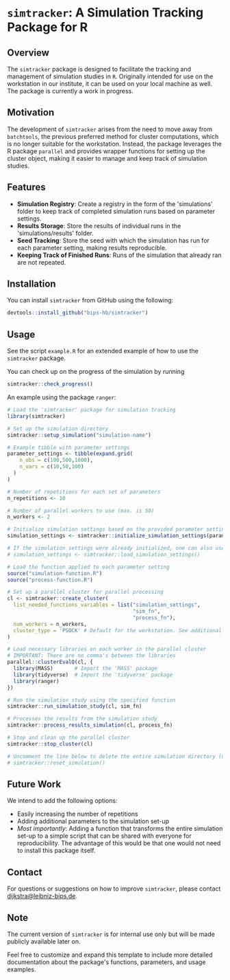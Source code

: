 # `simtracker`: A Simulation Tracking Package for R

## Overview

The `simtracker` package is designed to facilitate the tracking and management of simulation studies in `R`. Originally intended for use on the workstation in our institute, it can be used on 
your local machine as well. The package is currently a work in progress.

## Motivation

The development of `simtracker` arises from the need to move away from `batchtools`, the previous preferred method for cluster computations, which is no longer suitable for the workstation. Instead, the package leverages the R package `parallel` and provides wrapper functions for setting up the cluster object, making it easier to manage and keep track of simulation studies.

## Features

- **Simulation Registry**: Create a registry in the form of the 'simulations' folder to keep track of completed simulation runs based on parameter settings.
- **Results Storage**: Store the results of individual runs in the 'simulations/results' folder.
- **Seed Tracking**: Store the seed with which the simulation has run for each parameter setting, making results reproducible.
- **Keeping Track of Finished Runs**: Runs of the simulation that already ran are not repeated.

## Installation

You can install `simtracker` from GitHub using the following:

```R
devtools::install_github("bips-hb/simtracker")
```

## Usage

See the script `example.R` for an extended example of how to use the `simtracker`
package. 

You can check up on the progress of the simulation by running

```R
simtracker::check_progress()
```

An example using the package `ranger`: 

```R
# Load the 'simtracker' package for simulation tracking
library(simtracker)

# Set up the simulation directory
simtracker::setup_simulation("simulation-name")

# Example tibble with parameter settings
parameter_settings <- tibble(expand.grid(
    n_obs = c(100,500,1000),
    n_vars = c(10,50,100)
  )
)

# Number of repetitions for each set of parameters
n_repetitions <- 10

# Number of parallel workers to use (max. is 50)
n_workers <- 2

# Initialize simulation settings based on the provided parameter settings and repetitions
simulation_settings <- simtracker::initialize_simulation_settings(parameter_settings, n_repetitions)

# If the simulation settings were already initialized, one can also use this function
# simulation_settings <- simtracker::load_simulation_settings()

# Load the function applied to each parameter setting
source("simulation-function.R")
source("process-function.R")

# Set up a parallel cluster for parallel processing
cl <- simtracker::create_cluster(
  list_needed_functions_variables = list("simulation_settings",
                                         "sim_fn",
                                         "process_fn"),
  num_workers = n_workers,
  cluster_type = 'PSOCK' # Default for the workstation. See additional comments
)

# Load necessary libraries on each worker in the parallel cluster
# IMPORTANT: There are no comma's between the libraries
parallel::clusterEvalQ(cl, {
  library(MASS)       # Import the 'MASS' package
  library(tidyverse)  # Import the 'tidyverse' package
  library(ranger)
})

# Run the simulation study using the specified function
simtracker::run_simulation_study(cl, sim_fn)

# Processes the results from the simulation study
simtracker::process_results_simulation(cl, process_fn)

# Stop and clean up the parallel cluster
simtracker::stop_cluster(cl)

# Uncomment the line below to delete the entire simulation directory (use with caution)
# simtracker::reset_simulation()
```

## Future Work 

We intend to add the following options:

* Easily increasing the number of repetitions 
* Adding additional parameters to the simulation set-up 
* *Most importantly*: Adding a function that transforms the entire 
  simulation set-up to a simple script that can be shared with everyone for 
  reproducibility. The advantage of this would be that one would not need to 
  install this package itself.

## Contact

For questions or suggestions on how to improve `simtracker`, please contact [dijkstra@leibniz-bips.de](mailto:dijkstra@leibniz-bips.de).

## Note

The current version of `simtracker` is for internal use only but will be made publicly available later on.

Feel free to customize and expand this template to include more detailed documentation about the package's functions, parameters, and usage examples.
